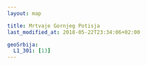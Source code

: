 ```yaml
---
layout: map

title: Mrtvaje Gornjeg Potisja
last_modified_at: 2018-05-22T23:34:06+02:00

geoSrbija:
  L1_301: [13]
---
```


